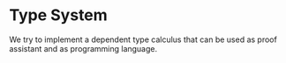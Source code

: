 # Type System

We try to implement a dependent type calculus that can be used
as proof assistant and as programming language.
